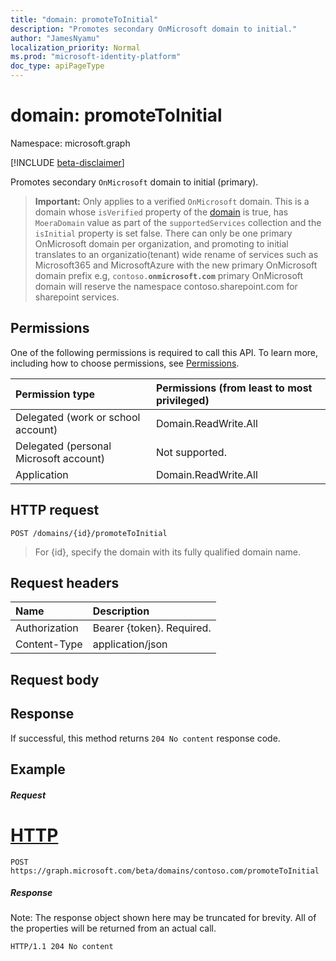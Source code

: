 ```yaml
---
title: "domain: promoteToInitial"
description: "Promotes secondary OnMicrosoft domain to initial."
author: "JamesNyamu"
localization_priority: Normal
ms.prod: "microsoft-identity-platform"
doc_type: apiPageType
---
```


# domain: promoteToInitial

Namespace: microsoft.graph

[!INCLUDE [beta-disclaimer](../../includes/beta-disclaimer.md)]

Promotes secondary `OnMicrosoft` domain to initial (primary).

> **Important:**
> Only applies to a verified  `OnMicrosoft` domain. This is a domain whose `isVerified` property of the [domain](../resources/domain.md) is true, has `MoeraDomain` value as part of the `supportedServices` collection and the `isInitial` property is set false. There can only be one primary OnMicrosoft domain per organization, and promoting to initial translates to an organizatio(tenant) wide rename of services such as Microsoft365 and MicrosoftAzure with the new primary OnMicrosoft domain prefix e.g,  `contoso.`**`onmicrosoft.com`** primary OnMicrosoft domain will reserve the namespace contoso.sharepoint.com for sharepoint services.

## Permissions

One of the following permissions is required to call this API. To learn more, including how to choose permissions, see [Permissions](/graph/permissions-reference).

|Permission type      | Permissions (from least to most privileged)              |
|:--------------------|:---------------------------------------------------------|
|Delegated (work or school account) | Domain.ReadWrite.All    |
|Delegated (personal Microsoft account) | Not supported.    |
|Application | Domain.ReadWrite.All |

## HTTP request

<!-- { "blockType": "ignored" } -->
```http
POST /domains/{id}/promoteToInitial
```

> For {id}, specify the domain with its fully qualified domain name.

## Request headers

| Name       | Description|
|:---------------|:----------|
| Authorization  | Bearer {token}. Required.|
| Content-Type  | application/json |

## Request body

## Response

If successful, this method returns `204 No content` response code.

## Example

##### Request

# [HTTP](#tab/http)
<!-- {
  "blockType": "request",
  "name": "domain_promoteToInitial"
}-->
```http
POST https://graph.microsoft.com/beta/domains/contoso.com/promoteToInitial
```

##### Response
Note: The response object shown here may be truncated for brevity. All of the properties will be returned from an actual call.
<!-- {
  "blockType": "response",
  "truncated": true,
  "@odata.type": "microsoft.graph.domain"
} -->
```http
HTTP/1.1 204 No content
```
